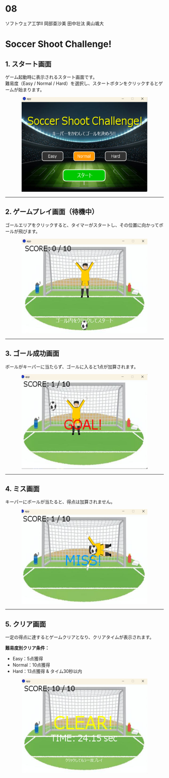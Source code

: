 # 08

ソフトウェア工学Ⅱ
岡部亜沙美
田中壮汰
奥山颯大

# Soccer Shoot Challenge!

## 1. スタート画面  
ゲーム起動時に表示されるスタート画面です。  
難易度（Easy / Normal / Hard）を選択し、スタートボタンをクリックするとゲームが始まります。

<p align="center">
  <img src="image/start.png" alt="スタート画面" width="400" height="300">
</p>

---

## 2. ゲームプレイ画面（待機中）  
ゴールエリアをクリックすると、タイマーがスタートし、その位置に向かってボールが飛びます。

<p align="center">
  <img src="image/wait.png" alt="待機画面" width="400" height="300">
</p>

---

## 3. ゴール成功画面  
ボールがキーパーに当たらず、ゴールに入ると1点が加算されます。

<p align="center">
  <img src="image/goal.png" alt="ゴール成功画面" width="400" height="300">
</p>

---

## 4. ミス画面  
キーパーにボールが当たると、得点は加算されません。

<p align="center">
  <img src="image/miss.png" alt="ミス画面" width="400" height="300">
</p>

---

## 5. クリア画面  
一定の得点に達するとゲームクリアとなり、クリアタイムが表示されます。

**難易度別クリア条件：**

- Easy：5点獲得  
- Normal：10点獲得  
- Hard：13点獲得 & タイム30秒以内

<p align="center">
  <img src="image/clear.png" alt="クリア画面" width="400" height="300">
</p>
